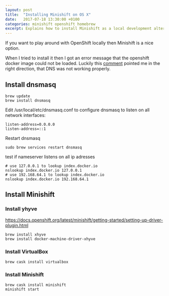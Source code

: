 ```yaml
---
layout: post
title:  "Installing Minishift on OS X"
date:   2017-07-18 13:30:00 +0100
categories: minishift openshift homebrew
excerpt: Explains how to install Minishift as a local development alternative for OpenShift.
---
```


If you want to play around with OpenShift locally then Minishift is a nice option.

When I tried to install it then I got an error message that the openshift docker image could not be loaded.
Luckily this [comment](https://github.com/minishift/minishift/issues/109#issuecomment-254895497) pointed me
in the right direction, that DNS was not working properly.

## Install dnsmasq

```
brew update
brew install dnsmasq
```

Edit /usr/local/etc/dnsmasq.conf to configure dnsmasq to listen on all network interfaces:
```
listen-address=0.0.0.0
listen-address=::1
```

Restart dnsmasq
```
sudo brew services restart dnsmasq
```

test if nameserver listens on all ip adresses
```
# use 127.0.0.1 to lookup index.docker.io
nslookup index.docker.io 127.0.0.1
# use 192.168.64.1 to lookup index.docker.io
nslookup index.docker.io 192.168.64.1
```

## Install Minishift

### Install yhyve
https://docs.openshift.org/latest/minishift/getting-started/setting-up-driver-plugin.html
```
brew install xhyve
brew install docker-machine-driver-xhyve
```

### Install VirtualBox
```
brew cask install virtualbox
```

### Install Minishift
```
brew cask install minishift
minishift start
```

